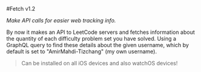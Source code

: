 #Fetch v1.2

*Make API calls for easier web tracking info.*

By now it makes an API to LeetCode servers and fetches information about the quantity of each difficulty problem set you have solved. Using a GraphQL query to find these details about the given username, which by default is set to "AmirMahdi-Tizchang" (my own username).

>Can be installed on all iOS devices and also watchOS devices!
